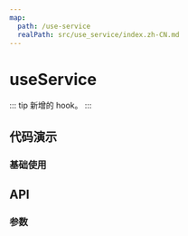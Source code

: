 ```yaml
---
map:
  path: /use-service
  realPath: src/use_service/index.zh-CN.md
---
```


# useService

::: tip
新增的 hook。
:::

## 代码演示

### 基础使用

<demo src="./demo/demo.vue"
language="vue"
title="基础用法"
desc="查询数据">
</demo>

## API


### 参数
